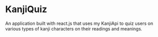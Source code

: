 # KanjiQuiz
An application built with react.js that uses my KanjiApi to quiz users on various types of kanji characters on their readings and meanings.
